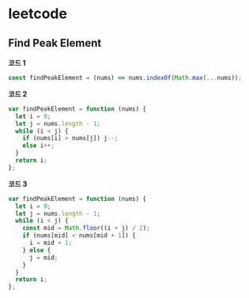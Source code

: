 # leetcode

## Find Peak Element

**코드 1**

```js
const findPeakElement = (nums) => nums.indexOf(Math.max(...nums));
```

**코드 2**

```js
var findPeakElement = function (nums) {
  let i = 0;
  let j = nums.length - 1;
  while (i < j) {
    if (nums[i] > nums[j]) j--;
    else i++;
  }
  return i;
};
```

**코드 3**

```js
var findPeakElement = function (nums) {
  let i = 0;
  let j = nums.length - 1;
  while (i < j) {
    const mid = Math.floor((i + j) / 2);
    if (nums[mid] < nums[mid + 1]) {
      i = mid + 1;
    } else {
      j = mid;
    }
  }
  return i;
};
```
